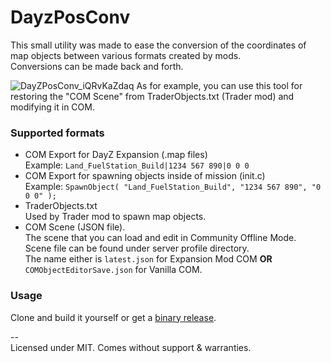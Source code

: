 # DayzPosConv

This small utility was made to ease the conversion of the coordinates of map objects between various formats created by mods.  
Conversions can be made back and forth.  

![DayZPosConv_iQRvKaZdaq](https://user-images.githubusercontent.com/5454586/87328904-e04cdf80-c53e-11ea-92a4-05def2d645cc.png)
As for example, you can use this tool for restoring the "COM Scene" from TraderObjects.txt (Trader mod) and modifying it in COM.  

### Supported formats
  - COM Export for DayZ Expansion (.map files)  
  Example: `Land_FuelStation_Build|1234 567 890|0 0 0`  
  - COM Export for spawning objects inside of mission (init.c)  
  Example: `SpawnObject( "Land_FuelStation_Build", "1234 567 890", "0 0 0" );`  
  - TraderObjects.txt  
  Used by Trader mod to spawn map objects.  
  - COM Scene (JSON file).  
  The scene that you can load and edit in Community Offline Mode.  
  Scene file can be found under server profile directory.  
  The name either is `latest.json` for Expansion Mod COM **OR** `COMObjectEditorSave.json` for Vanilla COM.

### Usage
Clone and build it yourself or get a [binary release](https://github.com/virtyvoid/DayZPosConv/releases).  

--  
  Licensed under MIT. Comes without support & warranties.
